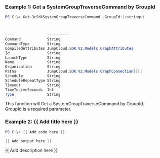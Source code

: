### Example 1: Get a SystemGroupTraverseCommand by GroupId
```powershell
PS C:\> Get-JcSdkSystemGroupTraverseCommand -GroupId:(<string>)



----               ----------
Command            String
CommandType        String
CompiledAttributes JumpCloud.SDK.V2.Models.GraphAttributes
Id                 String
LaunchType         String
Name               String
Organization       String
Paths              JumpCloud.SDK.V2.Models.GraphConnection[][]
Schedule           String
ScheduleRepeatType String
Timeout            String
TimeToLiveSeconds  Int
Type               String


```

This function will Get a SystemGroupTraverseCommand by GroupId. GroupId is a required parameter.

### Example 2: {{ Add title here }}
```powershell
PS C:\> {{ Add code here }}

{{ Add output here }}
```

{{ Add description here }}

